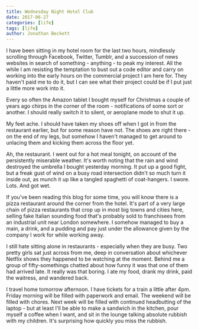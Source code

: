 ```yaml
---
title: Wednesday Night Hotel Club
date: 2017-06-27
categories: [life]
tags: [life]
author: Jonathan Beckett
---
```


I have been sitting in my hotel room for the last two hours, mindlessly scrolling through Facebook, Twitter, Tumblr, and a succession of news websites in search of something - anything - to peak my interest. All the while I am resisting the temptation to bust out a code editor and carry on working into the early hours on the commercial project I am here for. They haven't paid me to do it, but I can see what their project could be if I put just a little more work into it.

Every so often the Amazon tablet I bought myself for Christmas a couple of years ago chirps in the corner of the room - notifications of some sort or another. I should really switch it to silent, or aeroplane mode to shut it up.

My feet ache. I should have taken my shoes off when I got in from the restaurant earlier, but for some reason have not. The shoes are right there - on the end of my legs, but somehow I haven't managed to get around to unlacing them and kicking them across the floor yet.

Ah, the restaurant. I went out for a hot meal tonight, on account of the persistently miserable weather. It's worth noting that the rain and wind destroyed the umbrella I bought yesterday morning. It put up a good fight, but a freak gust of wind on a busy road intersection didn't so much turn it inside out, as munch it up like a tangled spaghetti of coat-hangers. I swore. Lots. And got wet.

If you've been reading this blog for some time, you will know there is a pizza restaurant around the corner from the hotel. It's part of a very large chain of pizza restaurants that crop up in most big towns and cities here, selling fake Italian sounding food that's probably sold to franchisees from an industrial unit near London somewhere. I somehow managed to buy a main, a drink, and a pudding and pay just under the allowance given by the company I work for while working away.

I still hate sitting alone in restaurants - especially when they are busy. Two pretty girls sat just across from me, deep in conversation about whichever Netflix shows they happened to be watching at the moment. Behind me a group of fifty-somethings chatted about how funny it was that one of them had arrived late. It really was that boring. I ate my food, drank my drink, paid the waitress, and wandered back.

I travel home tomorrow afternoon. I have tickets for a train a little after 4pm. Friday morning will be filled with paperwork and email. The weekend will be filled with chores. Next week will be filled with continued headbutting of the laptop - but at least I'll be able to make a sandwich in the kitchen, pour myself a coffee when I want, and sit in the lounge talking absolute rubbish with my children. It's surprising how quickly you miss the rubbish.